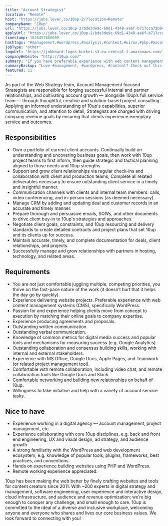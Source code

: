 ```yaml
---
title: "Account Strategist"
location: "Remote"
host: "https://jobs.lever.co/10up-2/?location=Remote"
companyName: "10up"
url: "https://jobs.lever.co/10up-2/bde3de9c-69d1-4348-aa6f-b717cca72b94"
applyUrl: "https://jobs.lever.co/10up-2/bde3de9c-69d1-4348-aa6f-b717cca72b94/apply"
timestamp: 1616457600000
hashtags: "#management,#wordpress,#analysis,#content,#ui/ux,#php,#macos,#crm,#optimization"
jobType: "other"
logoUrl: "https://jobboard-logos-bucket.s3.eu-central-1.amazonaws.com/10up"
companyWebsite: "http://10up.com/"
summary: "If you have preferable experience with web content management systems, 10up is looking for someone with your skillset."
summaryBackup: "Love #management, #wordpress, #content? Check out this job post!"
featured: 11
---
```


As part of the Web Strategy team, Account Management focused Strategists are responsible for forging successful internal and partner relationships, and cultivating account growth — alongside 10up’s full service team — through thoughtful, creative and solution-based project consulting. Applying an informed understanding of 10up's capabilities, superior communication, and attention to detail, Strategists are charged with driving company revenue goals by ensuring that clients experience exemplary service and outcomes.

## Responsibilities

*   Own a portfolio of current client accounts. Continually build on understanding and uncovering business goals, then work with 10up project teams to first inform, then guide strategic and tactical planning aligned to those needs and 10up strengths.
*   Support and grow client relationships via regular check-ins and collaboration with client and production teams; Complete all related deliverables necessary to ensure outstanding client service in a timely and insightful manner.
*   Communication channels with clients and internal team members: calls, video conferencing, and in-person sessions (as deemed necessary).
*   Manage CRM by adding and updating deal and customer records in an accurate and timely manner.
*   Prepare thorough and persuasive emails, SOWs, and other documents to drive client buy-in to 10up's strategies and approaches.
*   Negotiate client goals, constraints, and 10up resourcing and delivery standards to create detailed contracts and project plans that set 10up and its clients up for success.
*   Maintain accurate, timely, and complete documentation for deals, client relationships, and projects.
*   Successfully manage and grow relationships with partners in hosting, technology, and related areas.

## Requirements

*   You are not just comfortable juggling multiple, competing priorities, you thrive on the fast-pace nature of the work (it doesn’t hurt that it helps the day go by quickly).
*   Experience delivering website projects. Preferable experience with web content management systems (CMS), specifically WordPress.
*   Passion for and experience helping clients move from concept to execution by matching their online goals to company expertise.
*   Experience producing agreements and proposals.
*   Outstanding written communication.
*   Outstanding verbal communication.
*   Knowledge of common metrics for digital media success and popular tools and mechanisms for measuring success (e.g. Google Analytics).
*   Outstanding collaboration and consensus building skills, working with internal and external stakeholders.
*   Experience with MS Office, Google Docs, Apple Pages, and Teamwork (or related project management tool).
*   Comfortable with remote collaboration, including video chat, and remote collaboration tools like Google Docs and Slack.
*   Comfortable networking and building new relationships on behalf of 10up.
*   Willingness to take initiative and help with a variety of account service tasks.

## Nice to have

*   Experience working in a digital agency — account management, project management, etc.
*   Experience collaborating with core 10up disciplines, e.g. back and front end engineering, UX and visual design, ad strategy, and audience growth.
*   A strong familiarity with the WordPress and web development ecosystem, e.g. knowledge of popular tools, plugins, frameworks, best practices, and conventions.
*   Hands on experience building websites using PHP and WordPress.
*   Remote working experience appreciated.

10up has been making the web better by finely crafting websites and tools for content creators since 2011. With ~200 experts in digital strategy and management, software engineering, user experience and interactive design, cloud infrastructure, and audience and revenue optimization; we’re big enough to conquer any challenge, and small enough to care. 10up is committed to the ideal of a diverse and inclusive workplace, welcoming anyone and everyone who shares and lives our core business values. We look forward to connecting with you! 
